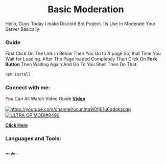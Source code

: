<h1 align="center">Basic Moderation</h1>
<p>Hello, Guys Today I make Discord Bot Project. Its Use In Moderate Your Server Basically</p>
<h3>Guide</h3>
<p>First Click On The Link In Below Then You Go to A page So, that Time You Wait for Loading. After The Page loaded Completely Then Click On <b>Fork Button</b> Then Waiting Again And Go To You Shell Then Do That:</p>

```bash
npm install
```

<h3 align="left">Connect with me:</h3>
<p>You Can All Watch Video Guide <b><a href="#">Video</a></b>
<p align="left">
<a href="https://www.youtube.com/c/https://youtube.com/channel/ucunhta9i0fj61u6qdqkscqq" target="blank"><img align="center" src="https://raw.githubusercontent.com/rahuldkjain/github-profile-readme-generator/master/src/images/icons/Social/youtube.svg" alt="https://youtube.com/channel/ucunhta9i0fj61u6qdqkscqq" height="30" width="40" /></a>
<a href="https://discord.gg/ULTRA OP MODI#8496" target="blank"><img align="center" src="https://raw.githubusercontent.com/rahuldkjain/github-profile-readme-generator/master/src/images/icons/Social/discord.svg" alt="ULTRA OP MODI#8496" height="30" width="40" /></a>
</p>

**[Click Here](https://replit.com/@ULTRA-OPOP/Basic-Moderation-Bot?v=1)**

<h3 align="left">Languages and Tools:</h3>
<p align="left"> <a href="https://nodejs.org" target="_blank" rel="noreferrer"> <img src="https://raw.githubusercontent.com/devicons/devicon/master/icons/nodejs/nodejs-original-wordmark.svg" alt="nodejs" width="40" height="40"/> </a> </p>
